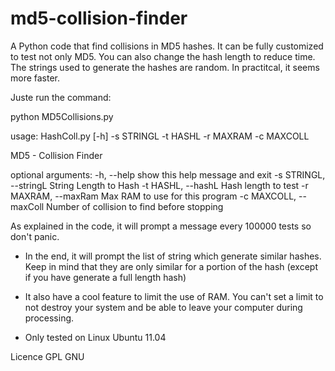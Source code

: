 md5-collision-finder
====================

A Python code that find collisions in MD5 hashes. It can be fully customized to test not only MD5. You can also change the hash length to reduce time. The strings used to generate the hashes are random. In practitcal, it seems more faster.

Juste run the command:

python MD5Collisions.py

usage: HashColl.py [-h] -s STRINGL -t HASHL -r MAXRAM -c MAXCOLL

MD5 - Collision Finder

optional arguments:
  -h, --help            show this help message and exit
  -s STRINGL, --stringL 
                        String Length to Hash
  -t HASHL, --hashL 
                        Hash length to test
  -r MAXRAM, --maxRam 
                        Max RAM to use for this program
  -c MAXCOLL, --maxColl 
                        Number of collision to find before stopping



As explained in the code, it will prompt a message every 100000 tests so don't panic.

- In the end, it will prompt the list of string which generate similar hashes. Keep in mind that they are only similar for a portion of the hash (except if you have generate a full length hash)

- It also have a cool feature to limit the use of RAM. You can't set a limit to not destroy your system and be able to leave your computer during processing.

- Only tested on Linux Ubuntu 11.04

Licence GPL GNU
